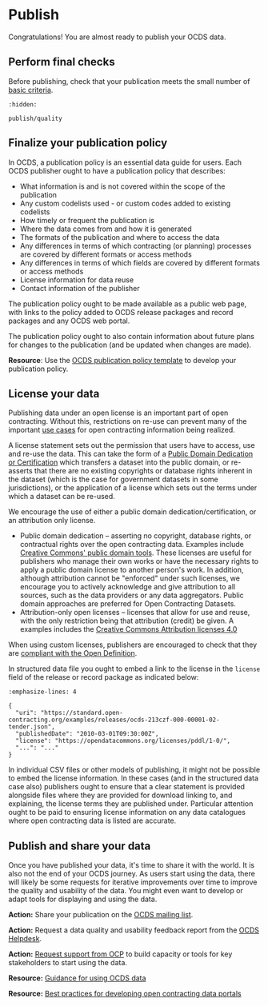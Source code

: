 # Publish

Congratulations! You are almost ready to publish your OCDS data.

## Perform final checks

Before publishing, check that your publication meets the small number of [basic criteria](publish/quality.md#basic-criteria).

```{toctree}
:hidden:

publish/quality
```

## Finalize your publication policy

In OCDS, a publication policy is an essential data guide for users. Each OCDS publisher ought to have a publication policy that describes:

* What information is and is not covered within the scope of the publication
* Any custom codelists used - or custom codes added to existing codelists
* How timely or frequent the publication is
* Where the data comes from and how it is generated
* The formats of the publication and where to access the data
* Any differences in terms of which contracting (or planning) processes are covered by different formats or access methods
* Any differences in terms of which fields are covered by different formats or access methods
* License information for data reuse
* Contact information of the publisher

The publication policy ought to be made available as a public web page, with links to the policy added to OCDS release packages and record packages and any OCDS web portal.

The publication policy ought to also contain information about future plans for changes to the publication (and be updated when changes are made).

**Resource**: Use the [OCDS publication policy template](https://www.open-contracting.org/resources/ocds-1-1-publication-policy-template/) to develop your publication policy.

## License your data

Publishing data under an open license is an important part of open contracting. Without this, restrictions on re-use can prevent many of the important [use cases](design/user_needs) for open contracting information being realized.

A license statement sets out the permission that users have to access, use and re-use the data. This can take the form of a [Public Domain Dedication or Certification](https://creativecommons.org/publicdomain/) which transfers a dataset into the public domain, or re-asserts that there are no existing copyrights or database rights inherent in the dataset (which is the case for government datasets in some jurisdictions), or the application of a license which sets out the terms under which a dataset can be re-used.

We encourage the use of either a public domain dedication/certification, or an attribution only license.

* Public domain dedication – asserting no copyright, database rights, or contractual rights over the open contracting data. Examples include [Creative Commons' public domain tools](https://creativecommons.org/publicdomain/). These licenses are useful for publishers who manage their own works or have the necessary rights to apply a public domain license to another person's work. In addition, although attribution cannot be "enforced" under such licenses, we encourage you to actively acknowledge and give attribution to all sources, such as the data providers or any data aggregators. Public domain approaches are preferred for Open Contracting Datasets.
* Attribution-only open licenses – licenses that allow for use and reuse, with the only restriction being that attribution (credit) be given. A examples includes the [Creative Commons Attribution licenses 4.0](https://creativecommons.org/licenses/by/4.0/)

When using custom licenses, publishers are encouraged to check that they are [compliant with the Open Definition](https://opendefinition.org/licenses/).

In structured data file you ought to embed a link to the license in the `license` field of the release or record package as indicated below:

```{code-block} json
:emphasize-lines: 4

{
  "uri": "https://standard.open-contracting.org/examples/releases/ocds-213czf-000-00001-02-tender.json",
  "publishedDate": "2010-03-01T09:30:00Z",
  "license": "https://opendatacommons.org/licenses/pddl/1-0/",
  "...": "..."
}
```

In individual CSV files or other models of publishing, it might not be possible to embed the license information. In these cases (and in the structured data case also) publishers ought to ensure that a clear statement is provided alongside files where they are provided for download linking to, and explaining, the license terms they are published under. Particular attention ought to be paid to ensuring license information on any data catalogues where open contracting data is listed are accurate.

## Publish and share your data

Once you have published your data, it's time to share it with the world. It is also not the end of your OCDS journey. As users start using the data, there will likely be some requests for iterative improvements over time to improve the quality and usability of the data. You might even want to develop or adapt tools for displaying and using the data.

**Action:** Share your publication on the [OCDS mailing list](../support/index.md#ocds-community).

**Action:** Request a data quality and usability feedback report from the [OCDS Helpdesk](../support/index.md#ocds-helpdesk).

**Action:** [Request support from OCP](mailto:data@open-contracting.org) to build capacity or tools for key stakeholders to start using the data.

**Resource:** [Guidance for using OCDS data](https://www.open-contracting.org/data/data-use/)

**Resource:** [Best practices for developing open contracting data portals](https://www.open-contracting.org/resources/best-practices-open-contracting-portals/)
